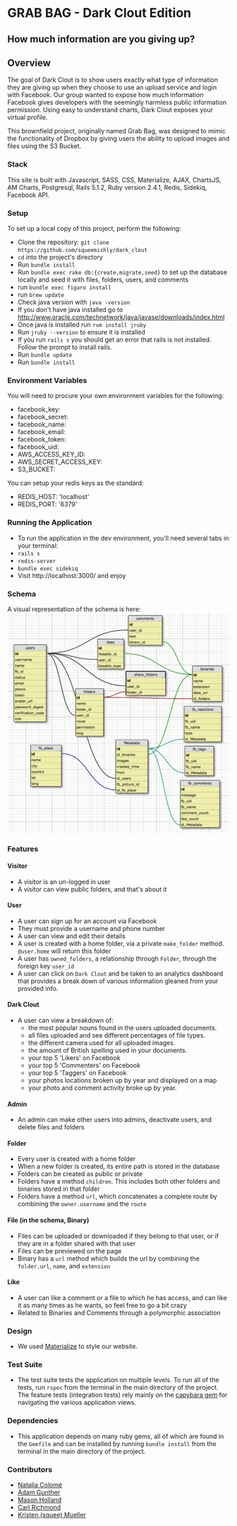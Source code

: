 # GRAB BAG - Dark Clout Edition
## How much information are you giving up?



## Overview

The goal of Dark Clout is to show users exactly what type of information they are giving up when they choose to use an upload service and login with Facebook. Our group wanted to expose how much information Facebook gives developers with the seemingly harmless public information permission. Using easy to understand charts, Dark Clout exposes your virtual profile.

This brownfield project, originally named Grab Bag, was designed to mimic the functionality of Dropbox by giving users the ability to upload images and files using the S3 Bucket.  

### Stack
This site is built with Javascript, SASS, CSS, Materialize, AJAX, ChartsJS, AM Charts, Postgresql, Rails 5.1.2, Ruby version 2.4.1, Redis, Sidekiq, Facebook API.

### Setup

To set up a local copy of this project, perform the following:

* Clone the repository: `git clone https://github.com/squeemishly/dark_clout`
* `cd` into the project's directory
* Run `bundle install`
* Run `bundle exec rake db:{create,migrate,seed}` to set up the database locally and seed it with files, folders, users, and comments
* run `bundle exec figaro install`
* run `brew update`
* Check java version with `java -version`
* If you don't have java installed go to http://www.oracle.com/technetwork/java/javase/downloads/index.html
* Once java is installed run `rvm install jruby`
* Run `jruby --version` to ensure it is installed
* If you run `rails s` you should get an error that rails is not installed. Follow the prompt to install rails.
* Run `bundle update`
* Run `bundle install`

### Environment Variables
You will need to procure your own environment variables for the following:
* facebook_key:
* facebook_secret:
* facebook_name:
* facebook_email:
* facebook_token:
* facebook_uid:
* AWS_ACCESS_KEY_ID:
* AWS_SECRET_ACCESS_KEY:
* S3_BUCKET:

You can setup your redis keys as the standard:
* REDIS_HOST: 'localhost'
* REDIS_PORT: '6379'



### Running the Application

* To run the application in the dev environment, you'll need several tabs in your terminal:
* `rails s`
* `redis-server`
* `bundle exec sidekiq`
* Visit http://localhost:3000/ and enjoy

### Schema

A visual representation of the schema is here:
![schema pic](app/assets/images/30_july_schema.png?raw=true)

### Features

#### Visitor
 * A visitor is an un-logged in user
 * A visitor can view public folders, and that's about it

#### User
 * A user can sign up for an account via Facebook
 * They must provide a username and phone number
 * A user can view and edit their details
 * A user is created with a home folder, via a private `make_folder` method. `@user.home` will return this folder
 * A user has `owned_folders`, a relationship through `Folder`, through the foreign key `user_id`
 * A user can click on `Dark Clout` and be taken to an analytics dashboard that provides a break down of various information gleaned from your provided info.

#### Dark Clout
 * A user can view a breakdown of:
    * the most popular nouns found in the users uploaded documents.
    * all files uploaded and see different percentages of file types.
    * the different camera used for all uploaded images.
    * the amount of British spelling used in your documents.
    * your top 5 'Likers' on Facebook
    * your top 5 'Commenters' on Facebook
    * your top 5 'Taggers' on Facebook
    * your photos locations broken up by year and displayed on a map
    * your photo and comment activity broke up by year.

#### Admin
 * An admin can make other users into admins, deactivate users, and delete files and folders

#### Folder
 * Every user is created with a home folder
 * When a new folder is created, its entire path is stored in the database
 * Folders can be created as public or private
 * Folders have a method `children`. This includes both other folders and binaries stored in that folder
 * Folders have a method `url`, which concatenates a complete route by combining the `owner.username` and the `route`

#### File (in the schema, Binary)
 * Files can be uploaded or downloaded if they belong to that user, or if they are in a folder shared with that user
 * Files can be previewed on the page
 * Binary has a `url` method which builds the url by combining the `folder.url`, `name`, and `extension`

#### Like
 * A user can like a comment or a file to which he has access, and can like it as many times as he wants, so feel free to go a bit crazy
 * Related to Binaries and Comments through a polymorphic association

### Design
* We used [Materialize](http://materializecss.com/) to style our website.

### Test Suite

* The test suite tests the application on multiple levels. To run all of the tests, run `rspec` from the terminal in the main directory of the project. The feature tests (integration tests) rely mainly on the [capybara gem](https://github.com/jnicklas/capybara) for navigating the various application views.

### Dependencies

* This application depends on many ruby gems, all of which are found in the `Gemfile` and can be installed by running `bundle install` from the terminal in the main directory of the project.

### Contributors

* [Natalia Colomé](https://github.com/nmcolome)
* [Adam Gunther](https://github.com/adamgunther1)
* [Mason Holland](https://github.com/MasonHolland)
* [Carl Richmond](https://github.com/ACC25)
* [Kristen (squee) Mueller](https://github.com/squeemishly)
